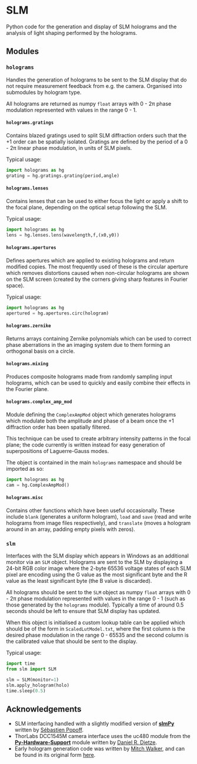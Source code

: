 # SLM
Python code for the generation and display of SLM holograms and the analysis of light shaping performed by the holograms.

## Modules
### `holograms`
Handles the generation of holograms to be sent to the SLM display that do not require measurement feedback from e.g. the camera.
Organised into submodules by hologram type.

All holograms are returned as numpy `float` arrays with 0 - 2π phase modulation represented with values in the range 0 - 1.

#### `holograms.gratings`
Contains blazed gratings used to split SLM diffraction orders such that the +1 order can be spatially isolated. Gratings are defined by the period of a 0 - 2π linear phase modulation, in units of SLM pixels.

Typical usage:
```python
import holograms as hg
grating = hg.gratings.grating(period,angle)
```

#### `holograms.lenses`
Contains lenses that can be used to either focus the light or apply a shift to the focal plane, depending on the optical setup following the SLM.

Typical usage:
```python
import holograms as hg
lens = hg.lenses.lens(wavelength,f,(x0,y0))
```

#### `holograms.apertures`
Defines apertures which are applied to existing holograms and return modified copies. The most frequently used of these is the circular aperture which removes distortions caused when non-circular holograms are shown on the SLM screen (created by the corners giving sharp features in Fourier space).

Typical usage:
```python
import holograms as hg
apertured = hg.apertures.circ(hologram)
```

#### `holograms.zernike`
Returns arrays containing Zernike polynomials which can be used to correct phase aberrations in the an imaging system due to them forming an orthogonal basis on a circle.

#### `holograms.mixing`
Produces composite holograms made from randomly sampling input holograms, which can be used to quickly and easily combine their effects in the Fourier plane.

#### `holograms.complex_amp_mod`
Module defining the `ComplexAmpMod` object which generates holograms which modulate both the amplitude and phase of a beam once the +1 diffraction order has been spatially filtered.

This technique can be used to create arbitrary intensity patterns in the focal plane; the code currently is written instead for easy generation of superpositions of Laguerre-Gauss modes.

The object is contained in the main `holograms` namespace and should be imported as so:
```python
import holograms as hg
cam = hg.ComplexAmpMod()
```

#### `holograms.misc`
Contains other functions which have been useful occasionally. These include `blank` (generates a uniform hologram), `load` and `save` (read and write holograms from image files respectively), and `translate` (moves a hologram around in an array, padding empty pixels with zeros).


### `slm`
Interfaces with the SLM display which appears in Windows as an additional monitor via an `SLM` object. Holograms are sent to the SLM by displaying a 24-bit RGB color image where the 2-byte 65536 voltage states of each SLM pixel are encoding using the G value as the most significant byte and the R value as the least significant byte (the B value is discarded).

All holograms should be sent to the `SLM` object as numpy `float` arrays with 0 - 2π phase modulation represented with values in the range 0 - 1 (such as those generated by the `holograms` module). Typically a time of around 0.5 seconds should be left to ensure that SLM display has updated.

When this object is initialised a custom lookup table can be applied which should be of the form in `ScaledLutModel.txt`, where the first column is the desired phase modulation in the range 0 - 65535 and the second column is the calibrated value that should be sent to the display.

Typical usage:
```python
import time
from slm import SLM

slm = SLM(monitor=1)
slm.apply_hologram(holo)
time.sleep(0.5)
```

## Acknowledgements
- SLM interfacing handled with a slightly modified version of [**slmPy**](https://github.com/wavefrontshaping/slmPy) written by [Sébastien Popoff](https://github.com/wavefrontshaping).
- ThorLabs DCC1545M camera interface uses the uc480 module from the [**Py-Hardware-Support**](https://github.com/ddietze/Py-Hardware-Support) module written by [Daniel R. Dietze](https://github.com/ddietze).
- Early hologram generation code was written by [Mitch Walker](https://github.com/chronodile), and can be found in its original form [here](https://github.com/chronodile/LaguerreGauss).
